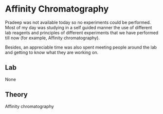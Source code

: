 Affinity Chromatography
=======================

Pradeep was not available today so no experiments could be performed. Most of
my day was studying in a self guided manner the use of different lab reagents
and principles of different experiments that we have performed till now (for
example, Affinity chromatography).

Besides, an appreciable time was also spent meeting people around the lab
and getting to know what they are working on.

Lab
---

None


Theory
------

Affinity chromatography
